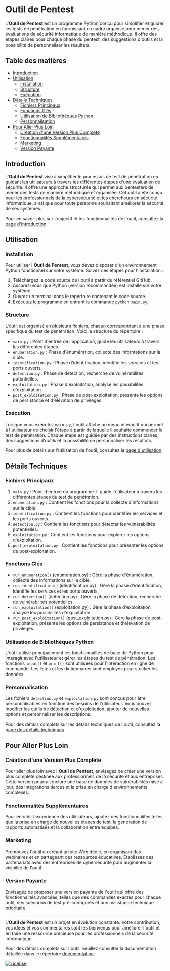 # Outil de Pentest

L'**Outil de Pentest** est un programme Python conçu pour simplifier et guider les tests de pénétration en fournissant un cadre organisé pour mener des évaluations de sécurité informatique de manière méthodique. Il offre des étapes claires pour chaque phase du pentest, des suggestions d'outils et la possibilité de personnaliser les résultats.

## Table des matières

- [Introduction](#introduction)
- [Utilisation](#utilisation)
  - [Installation](#installation)
  - [Structure](#structure)
  - [Exécution](#exécution)
- [Détails Techniques](#détails-techniques)
  - [Fichiers Principaux](#fichiers-principaux)
  - [Fonctions Clés](#fonctions-clés)
  - [Utilisation de Bibliothèques Python](#utilisation-de-bibliothèques-python)
  - [Personnalisation](#personnalisation)
- [Pour Aller Plus Loin](#pour-aller-plus-loin)
  - [Création d'une Version Plus Complète](#création-dune-version-plus-complète)
  - [Fonctionnalités Supplémentaires](#fonctionnalités-supplémentaires)
  - [Marketing](#marketing)
  - [Version Payante](#version-payante)

## Introduction

L'**Outil de Pentest** vise à simplifier le processus de test de pénétration en guidant les utilisateurs à travers les différentes étapes d'une évaluation de sécurité. Il offre une approche structurée qui permet aux pentesters de mener des tests de manière méthodique et organisée. Cet outil a été conçu pour les professionnels de la cybersécurité et les chercheurs en sécurité informatique, ainsi que pour toute personne souhaitant améliorer la sécurité de ses systèmes.

Pour en savoir plus sur l'objectif et les fonctionnalités de l'outil, consultez la [page d'introduction](documentation/introduction.md).

## Utilisation

### Installation

Pour utiliser l'**Outil de Pentest**, vous devez disposer d'un environnement Python fonctionnel sur votre système. Suivez ces étapes pour l'installation :

1. Téléchargez le code source de l'outil à partir du référentiel GitHub.
2. Assurez-vous que Python (version recommandée) est installé sur votre système.
3. Ouvrez un terminal dans le répertoire contenant le code source.
4. Exécutez le programme en entrant la commande `python main.py`.

### Structure

L'outil est organisé en plusieurs fichiers, chacun correspondant à une phase spécifique du test de pénétration. Voici la structure du répertoire :

- `main.py` : Point d'entrée de l'application, guide les utilisateurs à travers les différentes étapes.
- `enumeration.py` : Phase d'énumération, collecte des informations sur la cible.
- `identification.py` : Phase d'identification, identifie les services et les ports ouverts.
- `detection.py` : Phase de détection, recherche de vulnérabilités potentielles.
- `exploitation.py` : Phase d'exploitation, analyse les possibilités d'exploitation.
- `post_exploitation.py` : Phase de post-exploitation, présente les options de persistance et d'élévation de privilèges.

### Exécution

Lorsque vous exécutez `main.py`, l'outil affiche un menu interactif qui permet à l'utilisateur de choisir l'étape à partir de laquelle il souhaite commencer le test de pénétration. Chaque étape est guidée par des instructions claires, des suggestions d'outils et la possibilité de personnaliser les résultats.

Pour plus de détails sur l'utilisation de l'outil, consultez la [page d'utilisation](documentation/utilisation.md).

## Détails Techniques

### Fichiers Principaux

1. `main.py` : Point d'entrée du programme. Il guide l'utilisateur à travers les différentes étapes du test de pénétration.
2. `enumeration.py` : Contient les fonctions pour la collecte d'informations sur la cible.
3. `identification.py` : Contient les fonctions pour identifier les services et les ports ouverts.
4. `detection.py` : Contient les fonctions pour détecter les vulnérabilités potentielles.
5. `exploitation.py` : Contient les fonctions pour explorer les options d'exploitation.
6. `post_exploitation.py` : Contient les fonctions pour présenter les options de post-exploitation.

### Fonctions Clés

- `run_enumeration()` (enumeration.py) : Gère la phase d'énumération, collecte des informations sur la cible.
- `run_identification()` (identification.py) : Gère la phase d'identification, identifie les services et les ports ouverts.
- `run_detection()` (detection.py) : Gère la phase de détection, recherche de vulnérabilités potentielles.
- `run_exploitation()` (exploitation.py) : Gère la phase d'exploitation, analyse les possibilités d'exploitation.
- `run_post_exploitation()` (post_exploitation.py) : Gère la phase de post-exploitation, présente les options de persistance et d'élévation de privilèges.

### Utilisation de Bibliothèques Python

L'outil utilise principalement les fonctionnalités de base de Python pour interagir avec l'utilisateur et gérer les étapes du test de pénétration. Les fonctions `input()` et `print()` sont utilisées pour l'interaction en ligne de commande. Les listes et les dictionnaires sont employés pour stocker les données.

### Personnalisation

Les fichiers `detection.py` et `exploitation.py` sont conçus pour être personnalisables en fonction des besoins de l'utilisateur. Vous pouvez modifier les outils de détection et d'exploitation, ajouter de nouvelles options et personnaliser les descriptions.

Pour des détails complets sur les détails techniques de l'outil, consultez la [page des détails techniques](documentation/details_techniques.md).

## Pour Aller Plus Loin

### Création d'une Version Plus Complète

Pour aller plus loin avec l'**Outil de Pentest**, envisagez de créer une version plus complète destinée aux professionnels de la sécurité et aux entreprises. Cette version pourrait inclure une base de données de vulnérabilités mise à jour, des intégrations tierces et la prise en charge d'environnements complexes.

### Fonctionnalités Supplémentaires

Pour enrichir l'expérience des utilisateurs, ajoutez des fonctionnalités telles que la prise en charge de nouvelles étapes de test, la génération de rapports automatisés et la collaboration entre équipes.

### Marketing

Promouvez l'outil en créant un site Web dédié, en organisant des webinaires et en partageant des ressources éducatives. Établissez des partenariats avec des entreprises de cybersécurité pour augmenter la visibilité de l'outil.

### Version Payante

Envisagez de proposer une version payante de l'outil qui offre des fonctionnalités avancées, telles que des commandes exactes pour chaque outil, des scénarios de test pré-configurés et une assistance technique prioritaire.

---

L'**Outil de Pentest** est un projet en évolution constante. Votre contribution, vos idées et vos commentaires sont les bienvenus pour améliorer l'outil et en faire une ressource précieuse pour les professionnels de la sécurité informatique.

Pour des détails complets sur l'outil, veuillez consulter la documentation détaillée dans le répertoire [documentation](documentation/).

[![License](https://img.shields.io/badge/license-MIT-blue.svg)](LICENSE)

